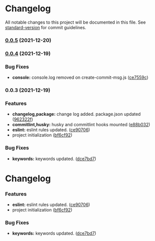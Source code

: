 # Changelog

All notable changes to this project will be documented in this file. See [standard-version](https://github.com/conventional-changelog/standard-version) for commit guidelines.

### [0.0.5](https://github.com/ntgnst/graphql-inherits-directive/edit/master/README.md/compare/v0.0.4...v0.0.5) (2021-12-20)

### [0.0.4](https://github.com/ntgnst/graphql-utils/compare/v0.0.3...v0.0.4) (2021-12-19)


### Bug Fixes

* **console:** console.log removed on create-commit-msg.js ([ce7559c](https://github.com/ntgnst/graphql-utils/commit/ce7559c6e380c70a6bc72fbd85045569d39ce6df))

### 0.0.3 (2021-12-19)


### Features

* **changelog,package:** change log added. package.json updated ([962322f](https://github.com/ntgnst/graphql-utils/commit/962322fe18c06ecad0dd512ab9d377f8469c387b))
* **commitlint,husky:** husky and commitlint hooks mounted ([e88b032](https://github.com/ntgnst/graphql-utils/commit/e88b0321fe3b9b862b063310d5f386976e2a3d94))
* **eslint:** eslint rules updated. ([ce90706](https://github.com/ntgnst/graphql-utils/commit/ce90706b61f1df80bf5ac64bed048493d4182dc4))
* project initialization ([bf6cf92](https://github.com/ntgnst/graphql-utils/commit/bf6cf92a3e276d675f25c705dad46193fc153c62))


### Bug Fixes

* **keywords:** keywords updated. ([dce7bd7](https://github.com/ntgnst/graphql-utils/commit/dce7bd774d4dcb85dbbf1db91054ed4d30c6cc85))

# Changelog

### Features

* **eslint:** eslint rules updated. ([ce90706](https://github.com/ntgnst/graphql-utils/commit/ce90706b61f1df80bf5ac64bed048493d4182dc4))
* project initialization ([bf6cf92](https://github.com/ntgnst/graphql-utils/commit/bf6cf92a3e276d675f25c705dad46193fc153c62))


### Bug Fixes

* **keywords:** keywords updated. ([dce7bd7](https://github.com/ntgnst/graphql-utils/commit/dce7bd774d4dcb85dbbf1db91054ed4d30c6cc85))
